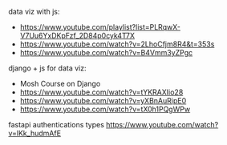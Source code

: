 data viz with js:

- https://www.youtube.com/playlist?list=PLRqwX-V7Uu6YxDKpFzf_2D84p0cyk4T7X
- https://www.youtube.com/watch?v=2LhoCfjm8R4&t=353s
- https://www.youtube.com/watch?v=B4Vmm3yZPgc

django + js for data viz:
- Mosh Course on Django
- https://www.youtube.com/watch?v=tYKRAXIio28
- https://www.youtube.com/watch?v=yXBnAuRipE0
- https://www.youtube.com/watch?v=tX0h1PQgWPw

fastapi authentications types
https://www.youtube.com/watch?v=lKk_hudmAfE
